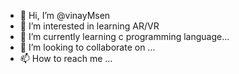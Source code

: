 - 👋 Hi, I’m @vinayMsen
- 👀 I’m interested in learning AR/VR 
- 🌱 I’m currently learning c programming language...
- 💞️ I’m looking to collaborate on ...
- 📫 How to reach me ...

<!---
vinayMsen/vinayMsen is a ✨ special ✨ repository because its `README.md` (this file) appears on your GitHub profile.
You can click the Preview link to take a look at your changes.
--->
